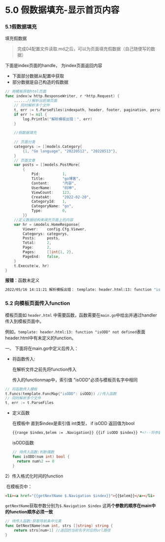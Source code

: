 # 5.0 假数据填充-显示首页内容



### 5.1假数据填充

填充假数据

> 完成04配置文件读取.md之后，可以为页面填充假数据（自己随便写的数据）

下面是index页面的handle， 为index页面返回内容

- 下面部分数据从配置中获取
- 部分数据是自己构造的假数据

```go
// 用模板获取html页面
func index(w http.ResponseWriter, r *http.Request) {
	......//解析出前端页面
	// 同时解析多个文件
	t, err := t.ParseFiles(indexpath, header, footer, pagination, personal, post)
	if err != nil {
		log.Println("解析模板出错：", err)
	}
    
	//假数据填充
    
	// 页面分类
	categorys := []models.Category{
		{1, "Go language", "20220512", "20220513"},
	}
	// 页面文章
	var posts = []models.PostMore{
		{
			Pid:          1,
			Title:        "go博客",
			Content:      "内容",
			UserName:     "码神",
			ViewCount:    123,
			CreateAt:     "2022-02-20",
			CategoryId:   1,
			CategoryName: "go",
			Type:         0,
		}}
	//定义数据结构来填充页面上的内容
	var hr = &models.HomeResponse{
		Viewer:    config.Cfg.Viewer,
		Categorys: categorys,
		Posts:     posts,
		Total:     2,
		Page:      2,
		Pages:     []int{1, 2},
		PageEnd:   false,
	}
	t.Execute(w, hr)
}
```

**报错**：函数未定义

```bash
2022/05/16 14:11:21 解析模板出错： template: header.html:13: function "isODD" not defined
```



### 5.2 向模板页面传入function

模板页面如 `header.html` 中需要函数，函数需要在`main.go`中给出并通过handler传入到模板页面中。

例如，`template: header.html:13: function "isODD" not defined`表面header.html中有未定义的function。

一、 下面将在main.go中定义后传入：

- 将函数传入:

  在解析文件之前先将function传入

  传入的functionmap中，索引值 "isODD"必须与模板页名字中相同

```go
// 将函数传入模板
t.Funcs(template.FuncMap{"isODD": isODD}) //传入函数
// 同时解析多个文件
t, err := t.ParseFiles
```

- 定义函数

  在模板中 直到$index是索引值 int类型， if isODD 返回值为bool

  ```html
  {{range $index,$elem := .Navigation}} {{if isODD $index}} *<!--将参数$index传入到isODD函数-->*
  ```

  isODD函数

  ```go
  // 待传入函数:判断偶数
  func isODD(num int) bool {
  	return num%2 == 0
  }
  ```



2）传入格式化时间的function

​	在模板页中： 

```html
<li><a href="{{getNextName $.Navigation $index}}">{{$elem}}</a></li>
```

​	`getNextName`获取参数分别为`$.Navigation $index` 这两**个参数的顺序在main中的function顺序必须一致**

```go
// 待传入函数:获取导航条中元素
func GetNextName(num int, strs []string) string {
	return strs[num+1] //返回的当前名字对应的url路径
}
```



